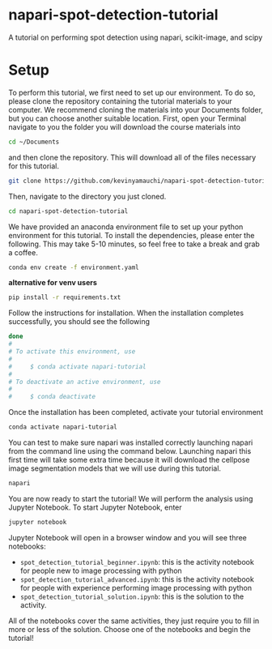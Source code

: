 # napari-spot-detection-tutorial
A tutorial on performing spot detection using napari, scikit-image, and scipy

# Setup
To perform this tutorial, we first need to set up our environment. To do so, please clone the repository containing the tutorial materials to your computer. We recommend cloning the materials into your Documents folder, but you can choose another suitable location. First, open your Terminal navigate to you the folder you will download the course materials into

```bash
cd ~/Documents
```
and then clone the repository. This will download all of the files necessary for this tutorial.

```bash
git clone https://github.com/kevinyamauchi/napari-spot-detection-tutorial.git
```
Then, navigate to the directory you just cloned.

```bash
cd napari-spot-detection-tutorial
```

We have provided an anaconda environment file to set up your python environment for this tutorial. To install the dependencies, please enter the following. This may take 5-10 minutes, so feel free to take a break and grab a coffee.

```bash
conda env create -f environment.yaml
```

**alternative for venv users**
```bash
pip install -r requirements.txt
```

Follow the instructions for installation. When the installation completes successfully, you should see the following

```bash
done
#
# To activate this environment, use
#
#     $ conda activate napari-tutorial
#
# To deactivate an active environment, use
#
#     $ conda deactivate
```

Once the installation has been completed, activate your tutorial environment

```bash
conda activate napari-tutorial
```

You can test to make sure napari was installed correctly launching napari from the command line using the command below. Launching napari this first time will take some extra time because it will download the cellpose image segmentation models that we will use during this tutorial.

```bash
napari
```

You are now ready to start the tutorial! We will perform the analysis using Jupyter Notebook. To start Jupyter Notebook, enter

```bash
jupyter notebook
```

Jupyter Notebook will open in a browser window and you will see three notebooks:

- `spot_detection_tutorial_beginner.ipynb`: this is the activity notebook for people new to image processing with python
- `spot_detection_tutorial_advanced.ipynb`: this is the activity notebook for people with experience performing image processing with python
- `spot_detection_tutorial_solution.ipynb`: this is the solution to the activity.

All of the notebooks cover the same activities, they just require you to fill in more or less of the solution. Choose one of the notebooks and begin the tutorial!


